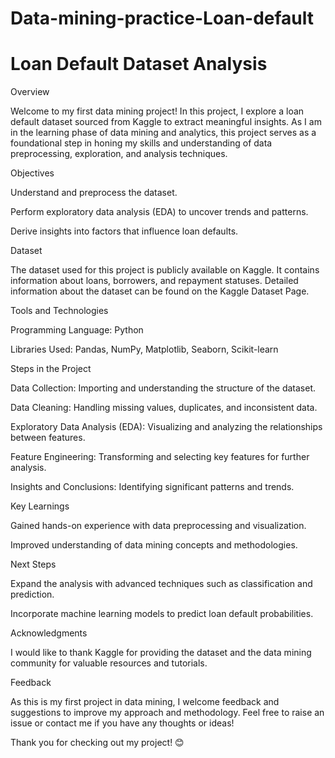 # Data-mining-practice-Loan-default
<h1>Loan Default Dataset Analysis</h1>

Overview

Welcome to my first data mining project! In this project, I explore a loan default dataset sourced from Kaggle to extract meaningful insights. As I am in the learning phase of data mining and analytics, this project serves as a foundational step in honing my skills and understanding of data preprocessing, exploration, and analysis techniques.

Objectives

Understand and preprocess the dataset.

Perform exploratory data analysis (EDA) to uncover trends and patterns.

Derive insights into factors that influence loan defaults.

Dataset

The dataset used for this project is publicly available on Kaggle. It contains information about loans, borrowers, and repayment statuses. Detailed information about the dataset can be found on the Kaggle Dataset Page.

Tools and Technologies

Programming Language: Python

Libraries Used: Pandas, NumPy, Matplotlib, Seaborn, Scikit-learn

Steps in the Project

Data Collection: Importing and understanding the structure of the dataset.

Data Cleaning: Handling missing values, duplicates, and inconsistent data.

Exploratory Data Analysis (EDA): Visualizing and analyzing the relationships between features.

Feature Engineering: Transforming and selecting key features for further analysis.

Insights and Conclusions: Identifying significant patterns and trends.

Key Learnings

Gained hands-on experience with data preprocessing and visualization.

Improved understanding of data mining concepts and methodologies.

Next Steps

Expand the analysis with advanced techniques such as classification and prediction.

Incorporate machine learning models to predict loan default probabilities.

Acknowledgments

I would like to thank Kaggle for providing the dataset and the data mining community for valuable resources and tutorials.

Feedback

As this is my first project in data mining, I welcome feedback and suggestions to improve my approach and methodology. Feel free to raise an issue or contact me if you have any thoughts or ideas!

Thank you for checking out my project! 😊

